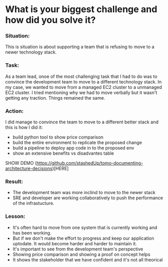 # What is your biggest challenge and how did you solve it?

### Situation: 
This is situation is about supporting a team that is refusing to move to a newer technology stack.

### Task: 
As a team lead, onoe of the most challenging task that I had to do was to convince the development team to move to a different technology stack.
In my case, we wanted to move from a managed EC2 cluster to a unmanaged EC2 cluster. I tried mentioning why we had to move verbally but it wasn't getting any traction. Things remained the same.

### Action: 
I did manage to convince the team to move to a different better stack and this is how I did it:
- build python tool to show price comparison
- build the entire environment to replicate the proposed change
- build a pipeline to deploy app code in to the proposed env
- show an extensive benefits vs disadvantes table

SHOW DEMO (https://github.com/stashedUp/tomo-documenting-architecture-decisions)[HERE]

### Result: 
- The development team was more inclind to move to the newer stack 
- SRE and developer are working collaboratively to push the performance of the infrastucture.

### Lesson:
- It's often hard to move from one system that is currently working and has been working.
- But if we don't make the effort to progress and keep our application uptodate. It would become harder and harder to maintain it.
- It's important to see from the development team's perspective
- Showing price comparison and showing a proof on concept helps 
- It shows the stakeholder that we have confident and it's not all theorical